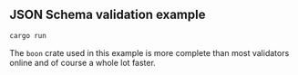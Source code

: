 ## JSON Schema validation example

```bash
cargo run
```

The `boon` crate used in this example is more complete than most validators online and of course a whole lot faster.
